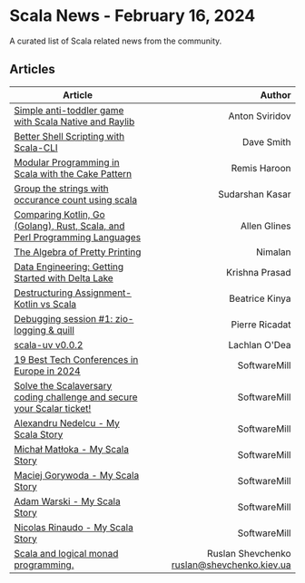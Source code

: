 
      
# Scala News - February 16, 2024

A curated list of Scala related news from the community.

## Articles

| Article       | Author  |
| ------------- | -----:|
| [Simple anti-toddler game with Scala Native and Raylib](https://blog.indoorvivants.com/2024-02-05-defeating-toddler-with-raylib.html) | Anton Sviridov |
| [Better Shell Scripting with Scala-CLI](https://xebia.com/blog/better-shell-scripting-with-scala-cli/) | Dave Smith |
| [Modular Programming in Scala with the Cake Pattern](https://medium.com/@remisharoon/modular-programming-in-scala-with-the-cake-pattern-aefa6723d3ca?source=rss------scala-5) | Remis Haroon |
| [Group the strings with occurance count using scala](https://sudarshankasar.medium.com/group-the-strings-with-occurance-count-using-scala-c877ecfd42be?source=rss------scala-5) | Sudarshan Kasar |
| [Comparing Kotlin, Go (Golang), Rust, Scala, and Perl Programming Languages](https://imallenglines.medium.com/comparing-kotlin-go-golang-rust-scala-and-perl-programming-languages-665810bce195?source=rss------scala-5) | Allen Glines |
| [The Algebra of Pretty Printing](https://medium.com/e4r/the-algebra-of-pretty-printing-b354b9ad0b17?source=rss------scala-5) | Nimalan |
| [Data Engineering: Getting Started with Delta Lake](https://medium.com/@krishnaiitd/data-engineering-getting-started-with-delta-lake-a142f8025687?source=rss------scala-5) | Krishna Prasad |
| [Destructuring Assignment- Kotlin vs Scala](https://kinya.medium.com/destructuring-assignment-kotlin-vs-scala-07e0e3bf2602?source=rss------scala-5) | Beatrice Kinya |
| [Debugging session #1: zio-logging & quill](https://blog.pierre-ricadat.com/debugging-session-1-zio-logging-quill) | Pierre Ricadat |
| [scala-uv v0.0.2](https://lachlan.hashnode.dev/scala-uv-v0-0-2) | Lachlan O'Dea |
| [19 Best Tech Conferences in Europe in 2024](https://softwaremill.com/19-best-tech-conference-in-europe-in-2024) | SoftwareMill |
| [Solve the Scalaversary coding challenge and secure your Scalar ticket!](https://softwaremill.com/scalaversary-coding-challenge) | SoftwareMill |
| [Alexandru Nedelcu - My Scala Story](https://softwaremill.com/alexandru-nedelcu-my-scala-story) | SoftwareMill |
| [Michał Matłoka - My Scala Story](https://softwaremill.com/michal-matloka-my-scala-story) | SoftwareMill |
| [Maciej Gorywoda - My Scala Story](https://softwaremill.com/maciej-gorywoda-my-scala-story) | SoftwareMill |
| [Adam Warski - My Scala Story](https://softwaremill.com/adam-warski-my-scala-story) | SoftwareMill |
| [Nicolas Rinaudo - My Scala Story](https://softwaremill.com/nicolas-rinaudo-my-scala-story) | SoftwareMill |
| [Scala and logical monad programming.](https://github.com/rssh/notes/blob/master/2024_01_30_logic-monad-1.md) | Ruslan Shevchenko <ruslan@shevchenko.kiev.ua> |
      
